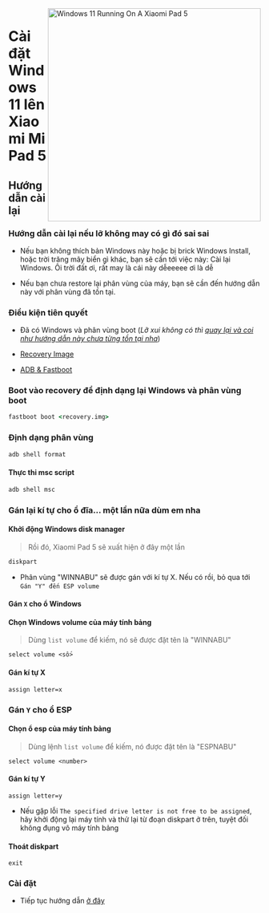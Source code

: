 <img align="right" src="https://raw.githubusercontent.com/erdilS/Port-Windows-11-Xiaomi-Pad-5/main/nabu.png" width="425" alt="Windows 11 Running On A Xiaomi Pad 5">


# Cài đặt Windows 11 lên Xiaomi Mi Pad 5

## Hướng dẫn cài lại

### Hướng dẫn cài lại nếu lỡ không may có gì đó sai sai

- Nếu bạn không thích bản Windows này hoặc bị brick Windows Install, hoặc trời trăng mây biển gì khác, bạn sẽ cần tới việc này: Cài lại Windows. Ôi trời đất ơi, rất may là cái này dễeeeee ơi là dễ

- Nếu bạn chưa restore lại phân vùng của máy, bạn sẽ cần đến hướng dẫn này với phân vùng đã tồn tại.

### Điều kiện tiên quyết

- Đã có Windows và phân vùng boot (*Lỡ xui không có thì [quay lại và coi như hướng dẫn này chưa từng tồn tại nha](/guide/Vietnamese/1-partition-vi.md)*)

- [Recovery Image](../../../../releases/tag/1.0)

- [ADB & Fastboot](https://developer.android.com/studio/releases/platform-tools)


### Boot vào recovery để định dạng lại Windows và phân vùng boot

```cmd
fastboot boot <recovery.img>
```
### Định dạng phân vùng

```cmd
adb shell format
```


#### Thực thi msc script

```cmd
adb shell msc
```

### Gán lại kí tự cho ổ đĩa... một lần nữa dùm em nha
  

#### Khởi động Windows disk manager

> Rồi đó, Xiaomi Pad 5 sẽ xuất hiện ở đây một lần

```cmd
diskpart
```

- Phân vùng "WINNABU" sẽ được gán với kí tự X. Nếu có rồi, bỏ qua tới `Gán "Y" đến ESP volume`

#### Gán `X` cho ổ Windows

#### Chọn Windows volume của máy tính bảng
> Dùng `list volume` để kiếm, nó sẽ được đặt tên là "WINNABU"

```diskpart
select volume <số>
```

#### Gán kí tự X
```diskpart
assign letter=x
```

### Gán `Y` cho ổ ESP 

#### Chọn ổ esp của máy tính bảng
> Dùng lệnh `list volume` để kiếm, nó được đặt tên là  "ESPNABU"

```diskpart
select volume <number>
```

#### Gán kí tự Y

```diskpart
assign letter=y
```

- Nếu gặp lỗi `The specified drive letter is not free to be assigned`, hãy khởi động lại máy tính và thử lại từ đoạn diskpart ở trên, tuyệt đối không đụng vô máy tính bảng

#### Thoát diskpart
```diskpart
exit
```


### Cài đặt

- Tiếp tục hướng dẫn [ở đây](/guide/Vietnamese/2-install-vi.md#install)
